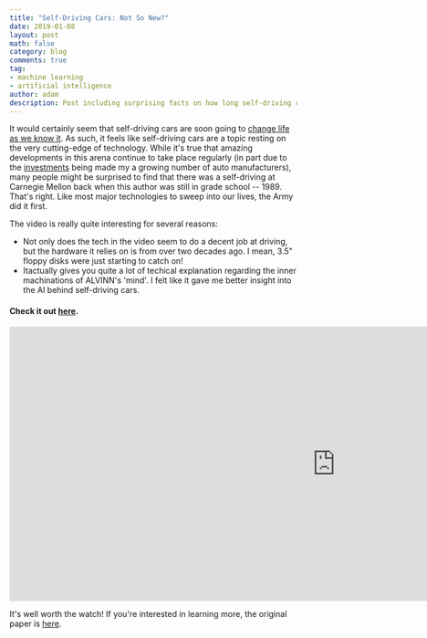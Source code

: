 ```yaml
---
title: "Self-Driving Cars: Not So New?"
date: 2019-01-08
layout: post
math: false
category: blog
comments: true
tag:
- machine learning
- artificial intelligence
author: adam
description: Post including surprising facts on how long self-driving cars have been around.
---
```


It would certainly seem that self-driving cars are soon going to [change life as we know it](https://www.forbes.com/sites/danielaraya/2019/01/10/top-10-industries-transformed-by-self-driving-cars/#35cd552759ae). As such, it feels like self-driving cars are a topic resting on the very cutting-edge of technology. While it's true that amazing developments in this arena continue to take place regularly (in part due to the [investments](https://www.forbes.com/sites/edgarsten/2019/01/15/ford-vw-partnering-on-trucks-and-maybe-electric-and-self-driving-vehicles/#6bd17fc56265) being made my a growing number of auto manufacturers), many people might be surprised to find that there was a self-driving at Carnegie Mellon back when this author was still in grade school -- 1989. That's right. Like most major technologies to sweep into our lives, the Army did it first.

The video is really quite interesting for several reasons:
- Not only does the tech in the video seem to do a decent job at driving, but the hardware it relies on is from over two decades ago. I mean, 3.5" floppy disks were just starting to catch on!
- Itactually gives you quite a lot of techical explanation regarding the inner machinations of ALVINN's 'mind'. I felt like it gave me better insight into the AI behind self-driving cars.

#### Check it out [here](https://www.youtube.com/watch?v=ilP4aPDTBPE).

<iframe width="1141" height="481" src="http://www.youtube.com/embed/ilP4aPDTBPE" frameborder="0"> </iframe>

It's well worth the watch! If you're interested in learning more, the original paper is [here](https://pdfs.semanticscholar.org/cb60/9137212908e8948c5af1a57a4de7827e1c90.pdf).
